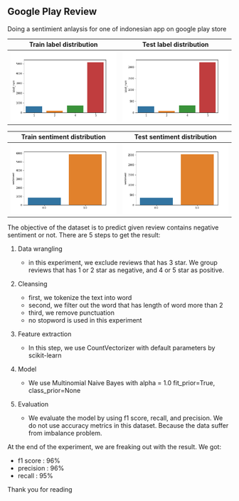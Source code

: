 ## Google Play Review

Doing a sentimient anlaysis for one of indonesian app on google play store

Train label distribution|Test label distribution
---|---
![train_distribution](train_dist.png) | ![test_distribution](test_dist.png)

Train sentiment distribution | Test sentiment distribution
---|---
![train_sentiment_distribution](train_sentiment_dist.png) |![test_sentiment_distribution](test_sentiment_dist.png)

The objective of the dataset is to predict given review contains negative sentiment or not.
There are 5 steps to get the result:

1. Data wrangling
    - in this experiment, we exclude reviews that has 3 star. We group reviews that has 1 or 2 star as negative, and 4 or 5 star as positive.

2. Cleansing
    - first, we tokenize the text into word
    - second, we filter out the word that has length of word more than 2
    - third, we remove punctuation
    - no stopword is used in this experiment

3. Feature extraction
    - In this step, we use CountVectorizer with default parameters by scikit-learn

4. Model
    - We use Multinomial Naive Bayes with alpha = 1.0 fit_prior=True, class_prior=None

5. Evaluation
    - We evaluate the model by using f1 score, recall, and precision. We do not use accuracy metrics in this dataset. Because the data suffer from imbalance problem.

At the end of the experiment, we are freaking out with the result.
We got:
- f1 score  : 96% 
- precision : 96%
- recall    : 95%

Thank you for reading